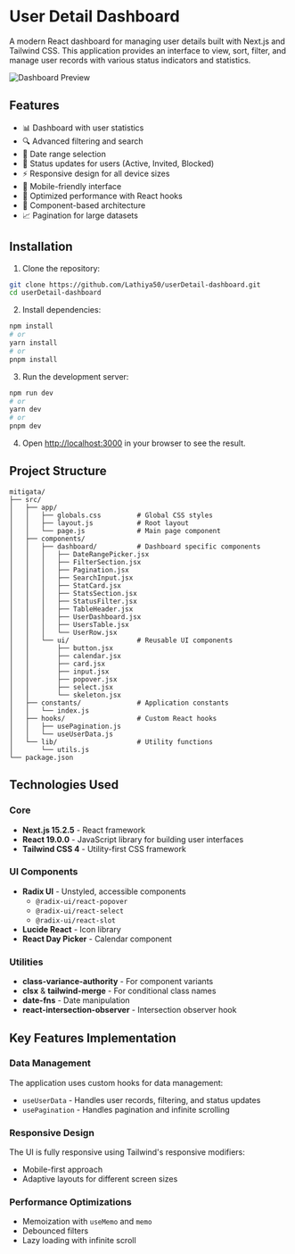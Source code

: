 # User Detail Dashboard

A modern React dashboard for managing user details built with Next.js and Tailwind CSS. This application provides an interface to view, sort, filter, and manage user records with various status indicators and statistics.

![Dashboard Preview](https://github.com/user-attachments/assets/2f25c24e-755b-4abb-a6e7-2d456f734ff7)

## Features

- 📊 Dashboard with user statistics
- 🔍 Advanced filtering and search
- 📅 Date range selection
- 🔄 Status updates for users (Active, Invited, Blocked)
- ⚡ Responsive design for all device sizes
- 📱 Mobile-friendly interface
- 🎯 Optimized performance with React hooks
- 🧩 Component-based architecture
- 📈 Pagination for large datasets

## Installation

1. Clone the repository:
```bash
git clone https://github.com/Lathiya50/userDetail-dashboard.git
cd userDetail-dashboard
```

2. Install dependencies:
```bash
npm install
# or
yarn install
# or
pnpm install
```

3. Run the development server:
```bash
npm run dev
# or
yarn dev
# or
pnpm dev
```

4. Open [http://localhost:3000](http://localhost:3000) in your browser to see the result.

## Project Structure

```
mitigata/
├── src/
│   ├── app/
│   │   ├── globals.css         # Global CSS styles
│   │   ├── layout.js           # Root layout
│   │   └── page.js             # Main page component
│   ├── components/
│   │   ├── dashboard/          # Dashboard specific components
│   │   │   ├── DateRangePicker.jsx
│   │   │   ├── FilterSection.jsx
│   │   │   ├── Pagination.jsx
│   │   │   ├── SearchInput.jsx
│   │   │   ├── StatCard.jsx
│   │   │   ├── StatsSection.jsx
│   │   │   ├── StatusFilter.jsx
│   │   │   ├── TableHeader.jsx
│   │   │   ├── UserDashboard.jsx
│   │   │   ├── UsersTable.jsx
│   │   │   └── UserRow.jsx
│   │   └── ui/                 # Reusable UI components
│   │       ├── button.jsx
│   │       ├── calendar.jsx
│   │       ├── card.jsx
│   │       ├── input.jsx
│   │       ├── popover.jsx
│   │       ├── select.jsx
│   │       └── skeleton.jsx
│   ├── constants/              # Application constants
│   │   └── index.js
│   ├── hooks/                  # Custom React hooks
│   │   ├── usePagination.js
│   │   └── useUserData.js
│   └── lib/                    # Utility functions
│       └── utils.js
└── package.json
```

## Technologies Used

### Core
- **Next.js 15.2.5** - React framework
- **React 19.0.0** - JavaScript library for building user interfaces
- **Tailwind CSS 4** - Utility-first CSS framework

### UI Components
- **Radix UI** - Unstyled, accessible components
  - `@radix-ui/react-popover`
  - `@radix-ui/react-select`
  - `@radix-ui/react-slot`
- **Lucide React** - Icon library
- **React Day Picker** - Calendar component

### Utilities
- **class-variance-authority** - For component variants
- **clsx** & **tailwind-merge** - For conditional class names
- **date-fns** - Date manipulation
- **react-intersection-observer** - Intersection observer hook

## Key Features Implementation

### Data Management
The application uses custom hooks for data management:
- `useUserData` - Handles user records, filtering, and status updates
- `usePagination` - Handles pagination and infinite scrolling

### Responsive Design
The UI is fully responsive using Tailwind's responsive modifiers:
- Mobile-first approach
- Adaptive layouts for different screen sizes

### Performance Optimizations
- Memoization with `useMemo` and `memo`
- Debounced filters
- Lazy loading with infinite scroll
